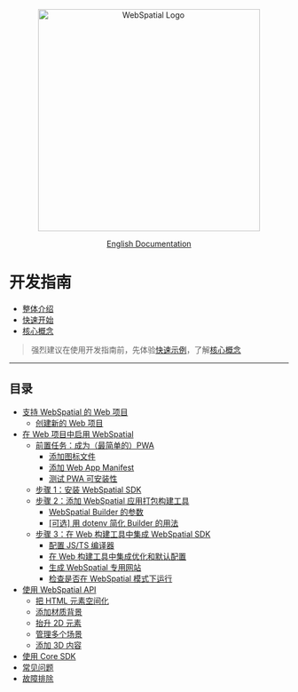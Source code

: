 <div align="center">
  <img src="../../assets/logo.png" alt="WebSpatial Logo" width="400"/>

  [English Documentation](../../en/development-guide/README.md)
  <br/>
</div>

# 开发指南

- [整体介绍](../introduction/README.md)
- [快速开始](../quick-start/README.md)
- [核心概念](../core-concepts/README.md)

> 强烈建议在使用开发指南前，先体验[快速示例](../quick-start/README.md)，了解[核心概念](../core-concepts/README.md)

---

## 目录

- [支持 WebSpatial 的 Web 项目](web-projects-that-support-webspatial/README.md)
  - [创建新的 Web 项目](web-projects-that-support-webspatial/creating-new-web-projects.md)
- [在 Web 项目中启用 WebSpatial](enabling-webspatial-in-web-projects/README.md)
  - [前置任务：成为（最简单的）PWA](enabling-webspatial-in-web-projects/prerequisite-become-a-minimal-pwa.md)
    - [添加图标文件](enabling-webspatial-in-web-projects/add-icon-files.md)
    - [添加 Web App Manifest](enabling-webspatial-in-web-projects/add-web-app-manifest.md)
    - [测试 PWA 可安装性](enabling-webspatial-in-web-projects/test-pwa-installability.md)
  - [步骤 1：安装 WebSpatial SDK](enabling-webspatial-in-web-projects/step-1-install-the-webspatial-sdk.md)
  - [步骤 2：添加 WebSpatial 应用打包构建工具](enabling-webspatial-in-web-projects/step-2-add-build-tool-for-packaged-webspatial-apps.md)
    - [WebSpatial Builder 的参数](enabling-webspatial-in-web-projects/parameters-of-the-webspatial-builder.md)
    - [[可选] 用 dotenv 简化 Builder 的用法](enabling-webspatial-in-web-projects/optional-simplify-webspatial-builder-using-dotenv.md)
  - [步骤 3：在 Web 构建工具中集成 WebSpatial SDK](enabling-webspatial-in-web-projects/step-3-integrate-webspatial-sdk-into-web-build-tools.md)
    - [配置 JS/TS 编译器](enabling-webspatial-in-web-projects/configure-js-ts-compiler.md)
    - [在 Web 构建工具中集成优化和默认配置](enabling-webspatial-in-web-projects/add-optimizations-and-defaults-to-web-build-tools.md)
    - [生成 WebSpatial 专用网站](enabling-webspatial-in-web-projects/generate-a-webspatial-specific-website.md)
    - [检查是否在 WebSpatial 模式下运行](enabling-webspatial-in-web-projects/check-if-running-in-webspatial-mode.md)
- [使用 WebSpatial API](using-the-webspatial-api/README.md)
  - [把 HTML 元素空间化](using-the-webspatial-api/spatialize-html-elements.md)
  - [添加材质背景](using-the-webspatial-api/add-material-backgrounds.md)
  - [抬升 2D 元素](using-the-webspatial-api/elevate-2d-elements.md)
  - [管理多个场景](using-the-webspatial-api/manage-multiple-scenes.md)
  - [添加 3D 内容](using-the-webspatial-api/add-3d-content.md)
- [使用 Core SDK](using-the-core-sdk/README.md)
- [常见问题](faq.md)
- [故障排除](troubleshooting.md)


